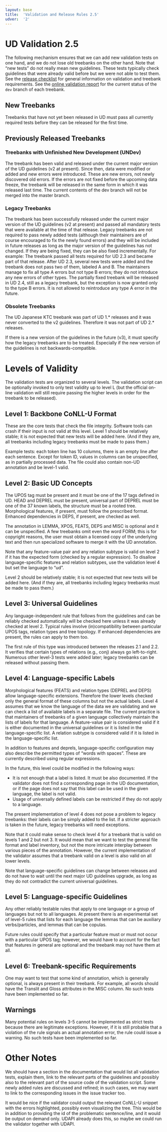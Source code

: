 ```yaml
---
layout: base
title:  'Validation and Release Rules 2.5'
udver:  '2'
---
```


# UD Validation 2.5

The following mechanism ensures that we can add new validation tests on one hand, and we do not lose old treebanks on the other hand. Note that “new tests” do not really mean new guidelines. These tests typically check guidelines that were already valid before but we were not able to test them.
See the [release checklist](release_checklist.html) for general information on validation and treebank requirements.
See the [online validation report](http://quest.ms.mff.cuni.cz/cgi-bin/zeman/unidep/validation-report.pl)
for the current status of the `dev` branch of each treebank.

## New Treebanks

Treebanks that have not yet been released in UD must pass all currently required tests before they can be released for the first time.

## Previously Released Treebanks

### Treebanks with Unfinished New Development (UNDev)

The treebank has been valid and released under the current major version of the UD guidelines (v2 at present). Since then, data were modified or added and new errors were introduced. These are new errors, not newly discovered old errors. If the errors are not fixed before the upcoming data freeze, the treebank will be released in the same form in which it was released last time. The current contents of the dev branch will not be merged into the master branch.

### Legacy Treebanks

The treebank has been successfully released under the current major version of the UD guidelines (v2 at present) and passed all mandatory tests that were available at the time of that release. Legacy treebanks are not required to pass newly added tests (although their maintainers are of course encouraged to fix the newly found errors) and they will be included in future releases as long as the major version of the guidelines has not changed. If they are being fixed, they can be also fixed incrementally. For example: The treebank passed all tests required for UD 2.3 and became part of that release. After UD 2.3, several new tests were added and the treebank does not pass two of them, labeled A and B. The maintainers manage to fix all type A errors but not type B errors; they do not introduce any new errors of other types. The partially fixed treebank will be released in UD 2.4, still as a legacy treebank, but the exception is now granted only to the type B errors. It is not allowed to reintroduce any type A error in the future.

### Obsolete Treebanks

The UD Japanese KTC treebank was part of UD 1.* releases and it was never converted to the v2 guidelines. Therefore it was not part of UD 2.* releases.

If there is a new version of the guidelines in the future (v3), it must specify how the legacy treebanks are to be treated. Especially if the new version of the guidelines is not backwards-compatible.

# Levels of Validity

The validation tests are organized to several levels. The validation script can be optionally invoked to only test validity up to level L (but the official on-line validation will still require passing the higher levels in order for the treebank to be released).

## Level 1: Backbone CoNLL-U Format

These are the core tests that check the file integrity. Software tools can crash if their input is not valid at this level. Level 1 should be relatively stable; it is not expected that new tests will be added here. (And if they are, all treebanks including legacy treebanks must be made to pass them.)

Example tests: each token line has 10 columns, there is an empty line after each sentence. Except for token ID, values in columns can be unspecified, as in partially processed data. The file could also contain non-UD annotation and be level-1 valid.

## Level 2: Basic UD Concepts

The UPOS tag must be present and it must be one of the 17 tags defined in UD. HEAD and DEPREL must be present, universal part of DEPREL must be one of the 37 known labels, the structure must be a rooted tree. Morphological features, if present, must follow the prescribed format. Enhanced dependencies in DEPS, if present, are checked as well.

The annotation in LEMMA, XPOS, FEATS, DEPS and MISC is optional and it can be unspecified. A few treebanks omit even the word FORM; this is for copyright reasons, the user must obtain a licensed copy of the underlying text and then run specialized software to merge it with the UD annotation.

Note that any feature-value pair and any relation subtype is valid on level 2 if it has the expected form (checked by a regular expression). To disallow language-specific features and relation subtypes, use the validation level 4 but set the language to “ud”.

Level 2 should be relatively stable; it is not expected that new tests will be added here. (And if they are, all treebanks including legacy treebanks must be made to pass them.)

## Level 3: Universal Guidelines

Any language-independent rule that follows from the guidelines and can be reliably checked automatically will be checked here unless it was already checked at level 2. Typical rules involve (in)compatibility between particular UPOS tags, relation types and tree topology. If enhanced dependencies are present, the rules can apply to them too.

The first rule of this type was introduced between the releases 2.1 and 2.2. It verifies that certain types of relations (e.g., conj) always go left-to-right. Numerous other level-3 tests were added later; legacy treebanks can be released without passing them.

## Level 4: Language-specific Labels

Morphological features (FEATS) and relation types (DEPREL and DEPS) allow language-specific extensions. Therefore the lower levels checked only the general format of these columns but not the actual labels. Level 4 assumes that we know the language of the data we are validating and we can check a list of available labels in a separate file. The current practice is that maintainers of treebanks of a given language collectively maintain the lists of labels for that language. A feature-value pair is considered valid if it is either documented in the universal guidelines or it is listed in the language-specific list. A relation subtype is considered valid if it is listed in the language-specific list.

In addition to features and deprels, language-specific configuration may also describe the permitted types of “words with spaces”. These are currently described using regular expressions.

In the future, this level could be modified in the following ways:

* It is not enough that a label is listed. It must be also documented. If the validator does not find a corresponding page in the UD documentation, or if the page does not say that this label can be used in the given language, the label is not valid.
* Usage of universally defined labels can be restricted if they do not apply to a language.

The present implementation of level 4 does not pose a problem to legacy treebanks: their labels can be simply added to the list. If a stricter approach is taken in the future, legacy treebanks will need exceptions.

Note that it could make sense to check level 4 for a treebank that is valid on levels 1 and 2 but not 3. It would mean that we want to test the general file format and label inventory, but not the more intricate interplay between various pieces of the annotation. However, the current implementation of the validator assumes that a treebank valid on a level is also valid on all lower levels.

Note that language-specific guidelines can change between releases and do not have to wait until the next major UD guidelines upgrade, as long as they do not contradict the current universal guidelines.

## Level 5: Language-specific Guidelines

Any other reliably testable rules that apply to one language or a group of languages but not to all languages. At present there is an experimental set of level-5 rules that lists for each language the lemmas that can be auxiliary verbs/particles, and lemmas that can be copulas.

Future rules could specify that a particular feature must or must not occur with a particular UPOS tag; however, we would have to account for the fact that features in general are optional and the treebank may not have them at all.

## Level 6: Treebank-specific Requirements

One may want to test that some kind of annotation, which is generally optional, is always present in their treebank. For example, all words should have the Translit and Gloss attributes in the MISC column. No such tests have been implemented so far.

## Warnings

Many potential rules on levels 3-5 cannot be implemented as strict tests because there are legitimate exceptions. However, if it is still probable that a violation of the rule signals an actual annotation error, the rule could issue a warning. No such tests have been implemented so far.

# Other Notes

We should have a section in the documentation that would list all validation tests, explain them, link to the relevant parts of the guidelines and possibly also to the relevant part of the source code of the validation script. Some newly added rules are discussed and refined; in such cases, we may want to link to the corresponding issues in the issue tracker too.

It would be nice if the validator could output the relevant CoNLL-U snippet with the errors highlighted, possibly even visualizing the tree. This would be in addition to providing the id of the problematic sentence/line, and it would be output on demand only. UDAPI already does this, so maybe we could run the validator together with UDAPI.
